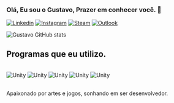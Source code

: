 ### Olá, Eu sou o Gustavo, Prazer em conhecer você. 🤙

[![Linkedin](https://img.shields.io/badge/LinkedIn-0077B5?style=for-the-badge&logo=linkedin&logoColor=white)](https://www.linkedin.com/in/gustavo3dart)
[![Instagram](https://img.shields.io/badge/Instagram-E4405F?style=for-the-badge&logo=instagram&logoColor=white)](https://instagram.com/gustavodesign3d?igshid=ZDdkNTZiNTM=)
[![Steam](https://img.shields.io/badge/Steam-000000?style=for-the-badge&logo=steam&logoColor=white)](https://steamcommunity.com/id/LostProfissional/)
[![Outlook](https://img.shields.io/badge/Microsoft_Outlook-0078D4?style=for-the-badge&logo=microsoft-outlook&logoColor=white)](Gustavo.justo07@hotmail.com)

![Gustavo GitHub stats](https://github-readme-stats.vercel.app/api?username=GustavoJusto1&show_icons=true&theme=radical)

## Programas que eu utilizo.

<div style="display: inline_block"><br/>
  <img alignm="center" alt="Unity" src="https://img.shields.io/badge/Unity-100000?style=for-the-badge&logo=unity&logoColor=white" />
  <img alignm="center" alt="Unity" src="https://img.shields.io/badge/Canva-%2300C4CC.svg?&style=for-the-badge&logo=Canva&logoColor=white" />
  <img alignm="center" alt="Unity" src="https://aleen42.github.io/badges/src/photoshop.svg" />
  <img alignm="center" alt="Unity" src="https://img.shields.io/badge/C%2B%2B-00599C?style=for-the-badge&logo=c%2B%2B&logoColor=white" />
  <img alignm="center" alt="Unity" src="https://img.shields.io/badge/Microsoft_Office-D83B01?style=for-the-badge&logo=microsoft-office&logoColor=white" />
  
 </div><br/>
 
 Apaixonado por artes e jogos, sonhando em ser desenvolvedor.
 
 
